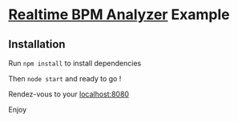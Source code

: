 # [Realtime BPM Analyzer](https://github.com/dlepaux/realtime-bpm-analyzer) Example

## Installation

Run `npm install` to install dependencies

Then `node start` and ready to go !

Rendez-vous to your [localhost:8080](http://localhost:8080)

Enjoy